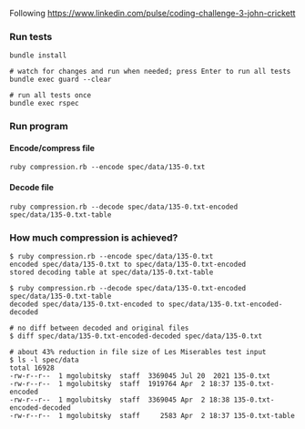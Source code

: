 Following https://www.linkedin.com/pulse/coding-challenge-3-john-crickett

### Run tests

```
bundle install

# watch for changes and run when needed; press Enter to run all tests
bundle exec guard --clear

# run all tests once
bundle exec rspec
```

### Run program

#### Encode/compress file

```
ruby compression.rb --encode spec/data/135-0.txt
```

#### Decode file

```
ruby compression.rb --decode spec/data/135-0.txt-encoded spec/data/135-0.txt-table
```

### How much compression is achieved?

```
$ ruby compression.rb --encode spec/data/135-0.txt
encoded spec/data/135-0.txt to spec/data/135-0.txt-encoded
stored decoding table at spec/data/135-0.txt-table

$ ruby compression.rb --decode spec/data/135-0.txt-encoded spec/data/135-0.txt-table
decoded spec/data/135-0.txt-encoded to spec/data/135-0.txt-encoded-decoded

# no diff between decoded and original files
$ diff spec/data/135-0.txt-encoded-decoded spec/data/135-0.txt

# about 43% reduction in file size of Les Miserables test input
$ ls -l spec/data
total 16928
-rw-r--r--  1 mgolubitsky  staff  3369045 Jul 20  2021 135-0.txt
-rw-r--r--  1 mgolubitsky  staff  1919764 Apr  2 18:37 135-0.txt-encoded
-rw-r--r--  1 mgolubitsky  staff  3369045 Apr  2 18:38 135-0.txt-encoded-decoded
-rw-r--r--  1 mgolubitsky  staff     2583 Apr  2 18:37 135-0.txt-table
```

